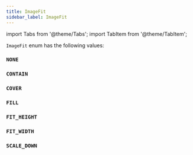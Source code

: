 ```yaml
---
title: ImageFit
sidebar_label: ImageFit
---
```

import Tabs from '@theme/Tabs';
import TabItem from '@theme/TabItem';

`ImageFit` enum has the following values:

### `NONE`
### `CONTAIN`
### `COVER`
### `FILL`
### `FIT_HEIGHT`
### `FIT_WIDTH`
### `SCALE_DOWN`
